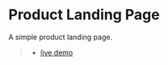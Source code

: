 # Product Landing Page

A simple product landing page.

> - [live demo](https://awnicholls.github.io/product_landing_page/)
